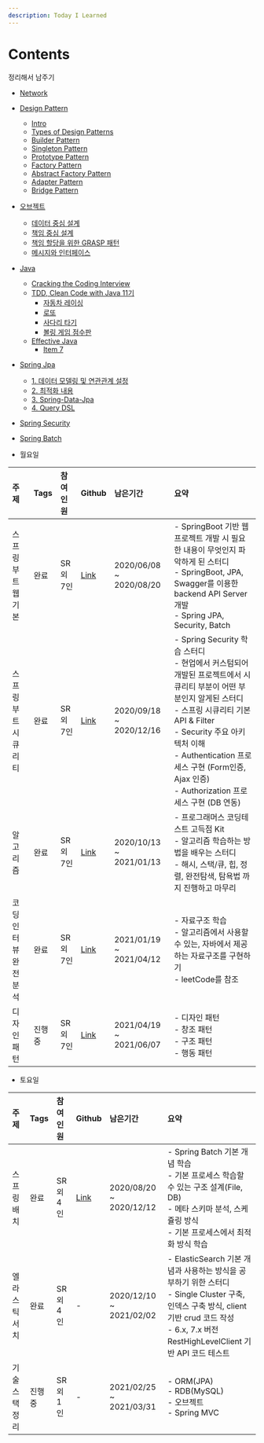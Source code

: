 ```yaml
---
description: Today I Learned
---
```


# Contents

정리해서 남주기

* [Network](network.md)
* [Design Pattern](design/)
  * [Intro](design/_intro.md)
  * [Types of Design Patterns](design/_types_of_design_patterns.md)
  * [Builder Pattern](design/_builder.md)
  * [Singleton Pattern](design/_singleton.md)
  * [Prototype Pattern](design/_prototype.md)
  * [Factory Pattern](design/_factory.md)
  * [Abstract Factory Pattern](design/_abstract_factory.md)
  * [Adapter Pattern](design/_adapter.md)
  * [Bridge Pattern](design/_bridge.md)
* [오브젝트](object/)
  * [데이터 중심 설계](object/_1.md)
  * [책임 중심 설계](object/_2.md)
  * [책임 할당을 위한 GRASP 패턴](object/_3.md)
  * [메시지와 인터페이스](object/_4.md)
* [Java](java/)
  * [Cracking the Coding Interview](java/cracking_the_coding_interview.md)
  * [TDD, Clean Code with Java 11기](java/tdd/)
    * [자동차 레이싱](java/tdd/racing.md)
    * [로또](java/tdd/lotto.md)
    * [사다리 타기](java/tdd/ladder.md)
    * [볼링 게임 점수판](java/tdd/bowling.md)
  * [Effective Java](java/effactive.md)
    * [Item 7](java/contents/effactive/item_7.md)
* [Spring Jpa](spring-jpa/)
  * [1. 데이터 모델링 및 연관관계 설정](spring-jpa/springboot-jpa-shop.md)
  * [2. 최적화 내용](spring-jpa/springboot-jpa-shop-optimize.md)
  * [3. Spring-Data-Jpa](spring-jpa/springboot-jpa-data.md)
  * [4. Query DSL](spring-jpa/springboot-jpa-querydsl.md)
* [Spring Security](https://github.com/SeokRae/TIL/tree/de1295942811b3db0b575e366f53c4d5736bb991/spring-security.md)
* [Spring Batch](batch-study/)


* 월요일

|주제|Tags|참여인원|Github|남은기간|요약|
|:---|:---|:---|:---|:---|:---|
|스프링 부트 웹 기본|완료|SR 외 7인|[Link](https://github.com/spring-org/springboot_board)|2020/06/08 ~ 2020/08/20|- SpringBoot 기반 웹 프로젝트 개발 시 필요한 내용이 무엇인지 파악하게 된 스터디 </br>- SpringBoot, JPA, Swagger를 이용한 backend API Server 개발</br> - Spring JPA, Security, Batch|
|스프링 부트 시큐리티|완료|SR 외 7인|[Link](https://github.com/spring-org/spring-security)|2020/09/18 ~ 2020/12/16|- Spring Security 학습 스터디 </br> - 현업에서 커스텀되어 개발된 프로젝트에서 시큐리티 부분이 어떤 부분인지 알게된 스터디 </br> - 스프링 시큐리티 기본 API & Filter </br> - Security 주요 아키텍처 이해 </br> - Authentication 프로세스 구현 (Form인증, Ajax 인증) </br> - Authorization 프로세스 구현 (DB 연동)|
|알고리즘|완료|SR 외 7인|[Link](https://github.com/SeokRae/java_sample/tree/master/programmers)|2020/10/13 ~ 2021/01/13|- 프로그래머스 코딩테스트 고득점 Kit <br/> - 알고리즘 학습하는 방법을 배우는 스터디 <br/> - 해시, 스택/큐, 힙, 정렬, 완전탐색, 탐욕법 까지 진행하고 마무리|
|코딩 인터뷰 완전 분석|완료|SR 외 7인|[Link](https://github.com/SeokRae/java-in-action/tree/master/java-in-interview)|2021/01/19 ~ 2021/04/12|- 자료구조 학습 <br/> - 알고리즘에서 사용할 수 있는, 자바에서 제공하는 자료구조를 구현하기 <br/> - leetCode를 참조|
|디자인 패턴|진행중|SR 외 7인|[Link](https://seokrae.gitbook.io/sr/design)|2021/04/19 ~ 2021/06/07|- 디자인 패턴 <br/> - 창조 패턴 <br/> - 구조 패턴 <br/> - 행동 패턴|

* 토요일

|주제|Tags|참여인원|Github|남은기간|요약|
|:---|:---|:---|:---|:---|:---|
|스프링 배치|완료|SR 외 4인|[Link](https://github.com/spring-org/springbatch_summary)|2020/08/20 ~ 2020/12/12|- Spring Batch 기본 개념 학습 <br/> - 기본 프로세스 학습할 수 있는 구조 설계(File, DB) <br/> - 메타 스키마 분석, 스케쥴링 방식 <br/> - 기본 프로세스에서 최적화 방식 학습|
|엘라스틱 서치|완료|SR 외 4인|-|2020/12/10 ~ 2021/02/02|- ElasticSearch 기본 개념과 사용하는 방식을 공부하기 위한 스터디 <br/> - Single Cluster 구축, 인덱스 구축 방식, client 기반 crud 코드 작성 <br/> - 6.x, 7.x 버전 RestHighLevelClient 기반 API 코드 테스트|
|기술 스택 정리|진행중|SR 외 1인|-|2021/02/25 ~ 2021/03/31|- ORM(JPA)<br/> - RDB(MySQL)<br/> - 오브젝트 <br/> - Spring MVC|
